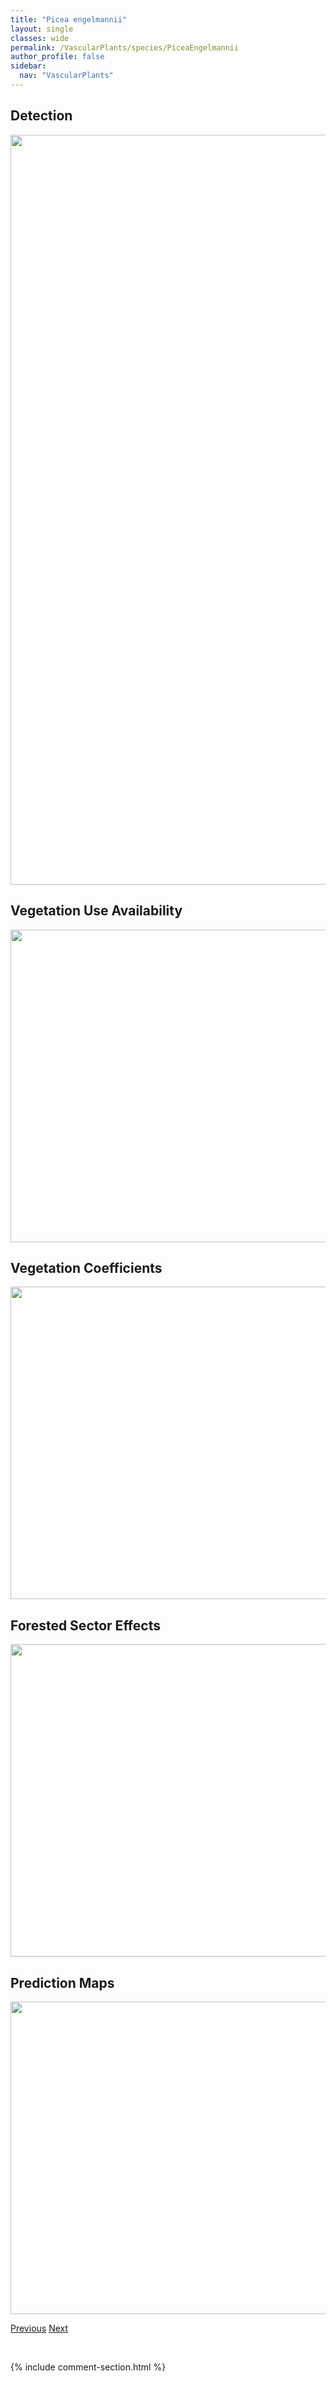 ```yaml
---
title: "Picea engelmannii"
layout: single
classes: wide
permalink: /VascularPlants/species/PiceaEngelmannii
author_profile: false
sidebar:
  nav: "VascularPlants"
---
```


<h2>Detection</h2>

<a href="https://drive.google.com/uc?export=view&id=1ZQ2vQsR7bdR8siXD1SspWokWI_YqFiNX">
<img src="https://drive.google.com/uc?export=view&id=1ZQ2vQsR7bdR8siXD1SspWokWI_YqFiNX" height = "1200" width = "800">
</a>


<h2>Vegetation Use Availability</h2>

<a href="https://drive.google.com/uc?export=view&id=1ySna8iVKBvDIuQL5Xlttnyb3x_V6ooFw">
<img src="https://drive.google.com/uc?export=view&id=1ySna8iVKBvDIuQL5Xlttnyb3x_V6ooFw" height = "500" width = "1000">
</a>


<h2>Vegetation Coefficients</h2>

<a href="https://drive.google.com/uc?export=view&id=11IqFlPSn9aNIp2PaXczjE3FYbOi1wFmh">
<img src="https://drive.google.com/uc?export=view&id=11IqFlPSn9aNIp2PaXczjE3FYbOi1wFmh" height = "500" width = "1000">
</a>


<h2>Forested Sector Effects</h2>

<a href="https://drive.google.com/uc?export=view&id=1MoB-EW5M46CW80AU_Zn9mFUoe2-4gtyz">
<img src="https://drive.google.com/uc?export=view&id=1MoB-EW5M46CW80AU_Zn9mFUoe2-4gtyz" height = "500" width = "1000">
</a>


<h2>Prediction Maps</h2>

<a href="https://drive.google.com/uc?export=view&id=1hkYJ29V78LA-Y3M_lvbS9KFxkT7lPLV4">
<img src="https://drive.google.com/uc?export=view&id=1hkYJ29V78LA-Y3M_lvbS9KFxkT7lPLV4" height = "500" width = "1000">
</a>


<a href="/DevelopmentWebsite/VascularPlants/species/Picea" class="pagination--pager" title="Picea">Previous</a> <a href="/DevelopmentWebsite/VascularPlants/species/PiceaGlauca" class="pagination--pager" title="Picea glauca">Next</a>

<p>&nbsp;</p>

{% include comment-section.html %}
